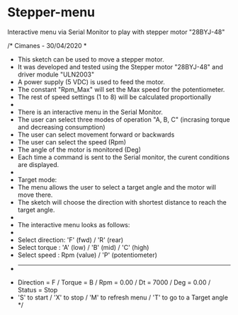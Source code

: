 # Stepper-menu
Interactive menu via Serial Monitor to play with stepper motor "28BYJ-48"

 /* Cimanes - 30/04/2020
 *  
 * This sketch can be used to move a stepper motor. 
 * It was developed and tested using the Stepper motor "28BYJ-48" and driver module "ULN2003"
 * A power supply (5 VDC) is used to feed the motor.
 * The constant "Rpm_Max" will set the Max speed for the potentiometer. 
 * The rest of speed settings (1 to 8) will be calculated proportionally
 *   
 * There is an interactive menu in the Serial Monitor. 
 * The user can select three modes of operation "A, B, C" (incrasing torque and decreasing consumption)
 * The user can select movement forward or backwards 
 * The user can select the speed (Rpm)
 * The angle of the motor is monitored (Deg) 
 * Each time a command is sent to the Serial monitor, the curent conditions are displayed.
 * 
 * Target mode:
 * The menu allows the user to select a target angle and the motor will move there.
 * The sketch will choose the direction with shortest distance to reach the target angle. 
 * 
 * The interactive menu looks as follows: 
 * 
 * Select direction: 'F' (fwd)    /  'R' (rear)
 * Select torque   : 'A' (low)    /  'B' (mid) / 'C' (high)
 * Select speed    : Rpm (value)  /  'P' (potentiometer)
 * --------------------------------------------------------
 * Direction = F / Torque = B / Rpm = 0.00 / Dt = 7000 / Deg = 0.00 / Status = Stop
 * 'S' to start / 'X' to stop / 'M' to refresh menu / 'T' to go to a Target angle
 */
 
